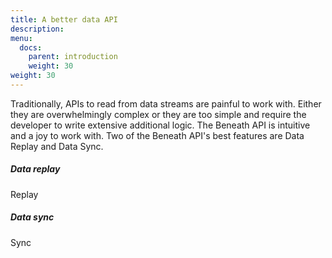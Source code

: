 ```yaml
---
title: A better data API
description:
menu:
  docs:
    parent: introduction
    weight: 30
weight: 30
---
```


Traditionally, APIs to read from data streams are painful to work with. Either they are overwhelmingly complex or they are too simple and require the developer to write extensive additional logic. The Beneath API is intuitive and a joy to work with. Two of the Beneath API's best features are Data Replay and Data Sync.

##### Data replay
Replay


##### Data sync
Sync
